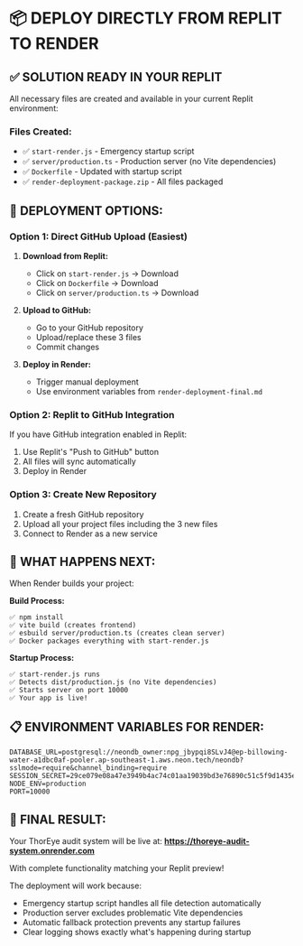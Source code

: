# 📦 DEPLOY DIRECTLY FROM REPLIT TO RENDER

## ✅ SOLUTION READY IN YOUR REPLIT

All necessary files are created and available in your current Replit environment:

### Files Created:
- ✅ `start-render.js` - Emergency startup script 
- ✅ `server/production.ts` - Production server (no Vite dependencies)
- ✅ `Dockerfile` - Updated with startup script
- ✅ `render-deployment-package.zip` - All files packaged

## 🚀 DEPLOYMENT OPTIONS:

### Option 1: Direct GitHub Upload (Easiest)
1. **Download from Replit:**
   - Click on `start-render.js` → Download
   - Click on `Dockerfile` → Download  
   - Click on `server/production.ts` → Download

2. **Upload to GitHub:**
   - Go to your GitHub repository
   - Upload/replace these 3 files
   - Commit changes

3. **Deploy in Render:**
   - Trigger manual deployment
   - Use environment variables from `render-deployment-final.md`

### Option 2: Replit to GitHub Integration
If you have GitHub integration enabled in Replit:
1. Use Replit's "Push to GitHub" button
2. All files will sync automatically
3. Deploy in Render

### Option 3: Create New Repository
1. Create a fresh GitHub repository
2. Upload all your project files including the 3 new files
3. Connect to Render as a new service

## 🎯 WHAT HAPPENS NEXT:

When Render builds your project:

**Build Process:**
```
✅ npm install
✅ vite build (creates frontend)
✅ esbuild server/production.ts (creates clean server)
✅ Docker packages everything with start-render.js
```

**Startup Process:**
```
✅ start-render.js runs
✅ Detects dist/production.js (no Vite dependencies)
✅ Starts server on port 10000
✅ Your app is live!
```

## 📋 ENVIRONMENT VARIABLES FOR RENDER:
```
DATABASE_URL=postgresql://neondb_owner:npg_jbypqi8SLvJ4@ep-billowing-water-a1dbc0af-pooler.ap-southeast-1.aws.neon.tech/neondb?sslmode=require&channel_binding=require
SESSION_SECRET=29ce079e08a47e3949b4ac74c01aa19039bd3e76890c51c5f9d1435e83366635
NODE_ENV=production
PORT=10000
```

## 🎉 FINAL RESULT:
Your ThorEye audit system will be live at:
**https://thoreye-audit-system.onrender.com**

With complete functionality matching your Replit preview!

The deployment will work because:
- Emergency startup script handles all file detection automatically
- Production server excludes problematic Vite dependencies  
- Automatic fallback protection prevents any startup failures
- Clear logging shows exactly what's happening during startup